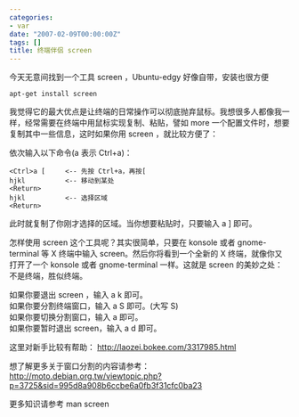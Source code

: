```yaml
---
categories:
- var
date: "2007-02-09T00:00:00Z"
tags: []
title: 终端伴侣 screen
---
```


今天无意间找到一个工具 screen ，Ubuntu-edgy 好像自带，安装也很方便

    apt-get install screen

我觉得它的最大优点是让终端的日常操作可以彻底抛弃鼠标。我想很多人都像我一样，经常需要在终端中用鼠标实现复制、粘贴，譬如 more 一个配置文件时，想要复制其中一些信息，这时如果你用 screen ，就比较方便了：

依次输入以下命令(<Ctrl>a 表示 Ctrl+a)：

    <Ctrl>a [     <-- 先按 Ctrl+a，再按[
    hjkl          <-- 移动到某处
    <Return>
    hjkl          <-- 选择区域
    <Return>

此时就复制了你刚才选择的区域。当你想要粘贴时，只要输入 <Ctrl>a ] 即可。

怎样使用 screen 这个工具呢？其实很简单，只要在 konsole 或者 gnome-terminal 等 X 终端中输入 screen。然后你将看到一个全新的 X 终端，就像你又打开了一个 konsole 或者 gnome-terminal 一样。这就是 screen 的美妙之处：不是终端，胜似终端。

如果你要退出 screen ，输入 <Ctrl>a k 即可。 \
如果你要分割终端窗口，输入 <Ctrl>a S 即可。(大写 S) \
如果你要切换分割窗口，输入 <Ctrl>a <Tab> 即可。 \
如果你要暂时退出 screen，输入 <Ctrl>a d 即可。

这里对新手比较有帮助： <http://laozei.bokee.com/3317985.html>

想了解更多关于窗口分割的内容请参考： <http://moto.debian.org.tw/viewtopic.php?p=3725&sid=995d8a908b6ccbe6a0fb3f31cfc0ba23>

更多知识请参考
man screen
